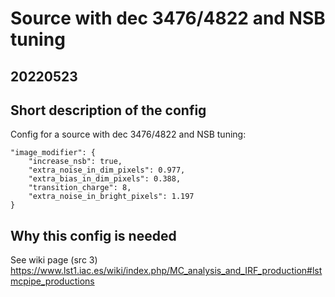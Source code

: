 # Source with dec 3476/4822 and NSB tuning

## 20220523

## Short description of the config

Config for a source with dec 3476/4822 and NSB tuning:

    "image_modifier": {
        "increase_nsb": true,
        "extra_noise_in_dim_pixels": 0.977,
        "extra_bias_in_dim_pixels": 0.388,
        "transition_charge": 8,
        "extra_noise_in_bright_pixels": 1.197
    }	

## Why this config is needed 

See wiki page (src 3)
https://www.lst1.iac.es/wiki/index.php/MC_analysis_and_IRF_production#lstmcpipe_productions